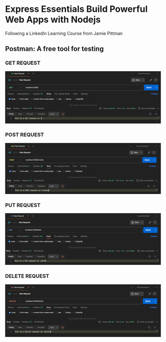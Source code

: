 # Express Essentials Build Powerful Web Apps with Nodejs
 Following a LinkedIn Learning Course from Jamie Pittman

## Postman: A free tool for testing

### GET REQUEST
![GET](/resources/images/01_GET_IN_POSTMAN.png)

### POST REQUEST
![POST](./resources/images/02_POST_IN_POSTMAN.png)

### PUT REQUEST
![PUT](./resources/images/03_PUT_IN_POSTMAN.png)

### DELETE REQUEST
![DELETE](./resources/images/04_DELETE_IN_POSTMAN.png)